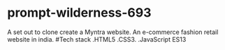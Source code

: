 # prompt-wilderness-693
A set out to clone create a Myntra website. An e-commerce fashion retail website in india.
#Tech stack
  .HTML5
  .CSS3.
  .JavaScript ES13
